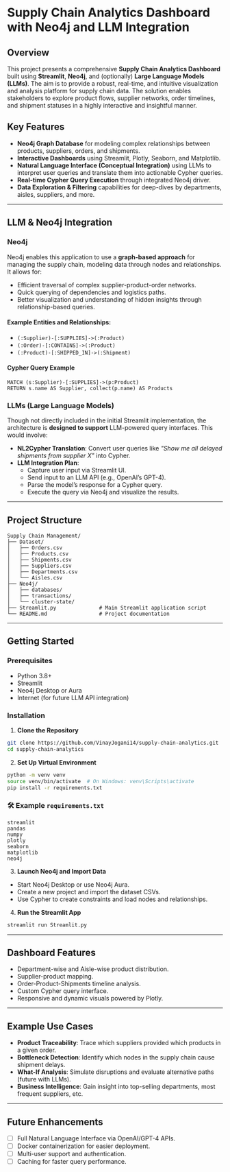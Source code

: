 #  Supply Chain Analytics Dashboard with Neo4j and LLM Integration

## Overview

This project presents a comprehensive **Supply Chain Analytics Dashboard** built using **Streamlit**, **Neo4j**, and (optionally) **Large Language Models (LLMs)**. The aim is to provide a robust, real-time, and intuitive visualization and analysis platform for supply chain data. The solution enables stakeholders to explore product flows, supplier networks, order timelines, and shipment statuses in a highly interactive and insightful manner.

## Key Features

- **Neo4j Graph Database** for modeling complex relationships between products, suppliers, orders, and shipments.
- **Interactive Dashboards** using Streamlit, Plotly, Seaborn, and Matplotlib.
- **Natural Language Interface (Conceptual Integration)** using LLMs to interpret user queries and translate them into actionable Cypher queries.
- **Real-time Cypher Query Execution** through integrated Neo4j driver.
- **Data Exploration & Filtering** capabilities for deep-dives by departments, aisles, suppliers, and more.

---

## LLM & Neo4j Integration

### Neo4j

Neo4j enables this application to use a **graph-based approach** for managing the supply chain, modeling data through nodes and relationships. It allows for:

- Efficient traversal of complex supplier-product-order networks.
- Quick querying of dependencies and logistics paths.
- Better visualization and understanding of hidden insights through relationship-based queries.

#### Example Entities and Relationships:
- `(:Supplier)-[:SUPPLIES]->(:Product)`
- `(:Order)-[:CONTAINS]->(:Product)`
- `(:Product)-[:SHIPPED_IN]->(:Shipment)`

#### Cypher Query Example
```cypher
MATCH (s:Supplier)-[:SUPPLIES]->(p:Product)
RETURN s.name AS Supplier, collect(p.name) AS Products
```

### LLMs (Large Language Models)

Though not directly included in the initial Streamlit implementation, the architecture is **designed to support** LLM-powered query interfaces. This would involve:

- **NL2Cypher Translation**: Convert user queries like *"Show me all delayed shipments from supplier X"* into Cypher.
- **LLM Integration Plan**:
  - Capture user input via Streamlit UI.
  - Send input to an LLM API (e.g., OpenAI’s GPT-4).
  - Parse the model’s response for a Cypher query.
  - Execute the query via Neo4j and visualize the results.

---

## Project Structure

```
Supply Chain Management/
├── Dataset/
│   ├── Orders.csv
│   ├── Products.csv
│   ├── Shipments.csv
│   ├── Suppliers.csv
│   ├── Departments.csv
│   └── Aisles.csv
├── Neo4j/
│   ├── databases/
│   ├── transactions/
│   └── cluster-state/
├── Streamlit.py              # Main Streamlit application script
└── README.md                 # Project documentation
```

---

## Getting Started

### Prerequisites

- Python 3.8+
- Streamlit
- Neo4j Desktop or Aura
- Internet (for future LLM API integration)

### Installation

1. **Clone the Repository**

```bash
git clone https://github.com/VinayJogani14/supply-chain-analytics.git
cd supply-chain-analytics
```

2. **Set Up Virtual Environment**

```bash
python -m venv venv
source venv/bin/activate  # On Windows: venv\Scripts\activate
pip install -r requirements.txt
```

### 🛠 Example `requirements.txt`

```text
streamlit
pandas
numpy
plotly
seaborn
matplotlib
neo4j
```

3. **Launch Neo4j and Import Data**

- Start Neo4j Desktop or use Neo4j Aura.
- Create a new project and import the dataset CSVs.
- Use Cypher to create constraints and load nodes and relationships.

4. **Run the Streamlit App**

```bash
streamlit run Streamlit.py
```

---

## Dashboard Features

- Department-wise and Aisle-wise product distribution.
- Supplier-product mapping.
- Order-Product-Shipments timeline analysis.
- Custom Cypher query interface.
- Responsive and dynamic visuals powered by Plotly.

---

## Example Use Cases

- **Product Traceability**: Trace which suppliers provided which products in a given order.
- **Bottleneck Detection**: Identify which nodes in the supply chain cause shipment delays.
- **What-If Analysis**: Simulate disruptions and evaluate alternative paths (future with LLMs).
- **Business Intelligence**: Gain insight into top-selling departments, most frequent suppliers, etc.

---

## Future Enhancements

- [ ] Full Natural Language Interface via OpenAI/GPT-4 APIs.
- [ ] Docker containerization for easier deployment.
- [ ] Multi-user support and authentication.
- [ ] Caching for faster query performance.
